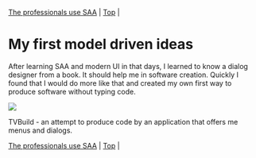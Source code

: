 [The professionals use SAA](05.html) | [Top](index.html) | 

# My first model driven ideas #

After learning SAA and modern UI in that days, I learned to know a dialog designer from a book. It should help me in software creation. Quickly I found that I would do more like that and created my own first way to produce software without typing code.

![][TVBuild]

TVBuild - an attempt to produce code by an application that offers me menus and dialogs.



[The professionals use SAA](05.html) | [Top](index.html) | 





[PastedGraphic]: PastedGraphic.png

[Dateiver]: Dateiver.png

[TVBuild]: TVBuild.png

